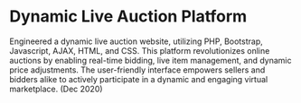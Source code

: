 # Dynamic Live Auction Platform
Engineered a dynamic live auction website, utilizing PHP, Bootstrap, Javascript, AJAX, HTML, and CSS. This platform revolutionizes online auctions by enabling real-time bidding, live item management, and dynamic price adjustments. The user-friendly interface empowers sellers and bidders alike to actively participate in a dynamic and engaging virtual marketplace. (Dec 2020)
